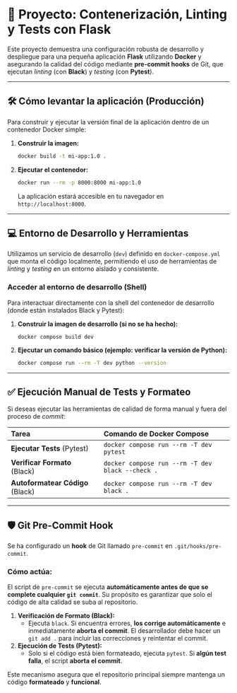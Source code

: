 # 🚀 Proyecto: Contenerización, Linting y Tests con Flask

Este proyecto demuestra una configuración robusta de desarrollo y despliegue para una pequeña aplicación **Flask** utilizando **Docker** y asegurando la calidad del código mediante **pre-commit hooks** de Git, que ejecutan *linting* (con **Black**) y *testing* (con **Pytest**).

---

## 🛠️ Cómo levantar la aplicación (Producción)

Para construir y ejecutar la versión final de la aplicación dentro de un contenedor Docker simple:

1.  **Construir la imagen:**
    ```bash
    docker build -t mi-app:1.0 .
    ```
2.  **Ejecutar el contenedor:**
    ```bash
    docker run --rm -p 8000:8000 mi-app:1.0
    ```
    La aplicación estará accesible en tu navegador en `http://localhost:8000`.

---

## 💻 Entorno de Desarrollo y Herramientas

Utilizamos un servicio de desarrollo (`dev`) definido en `docker-compose.yml` que monta el código localmente, permitiendo el uso de herramientas de *linting* y *testing* en un entorno aislado y consistente.

### Acceder al entorno de desarrollo (Shell)

Para interactuar directamente con la shell del contenedor de desarrollo (donde están instalados Black y Pytest):

1.  **Construir la imagen de desarrollo (si no se ha hecho):**
    ```bash
    docker compose build dev
    ```
2.  **Ejecutar un comando básico (ejemplo: verificar la versión de Python):**
    ```bash
    docker compose run --rm -T dev python --version
    ```

---

## ✅ Ejecución Manual de Tests y Formateo

Si deseas ejecutar las herramientas de calidad de forma manual y fuera del proceso de *commit*:

| Tarea | Comando de Docker Compose |
| :--- | :--- |
| **Ejecutar Tests** (Pytest) | `docker compose run --rm -T dev pytest` |
| **Verificar Formato** (Black) | `docker compose run --rm -T dev black --check .` |
| **Autoformatear Código** (Black) | `docker compose run --rm -T dev black .` |

---

## 🛡️ Git Pre-Commit Hook

Se ha configurado un **hook** de Git llamado `pre-commit` en `.git/hooks/pre-commit`.

### Cómo actúa:

El script de `pre-commit` se ejecuta **automáticamente antes de que se complete cualquier `git commit`**. Su propósito es garantizar que solo el código de alta calidad se suba al repositorio.

1.  **Verificación de Formato (Black):**
    * Ejecuta `black`. Si encuentra errores, **los corrige automáticamente** e inmediatamente **aborta el commit**. El desarrollador debe hacer un `git add .` para incluir las correcciones y reintentar el commit.
2.  **Ejecución de Tests (Pytest):**
    * Solo si el código está bien formateado, ejecuta `pytest`. Si **algún test falla**, el script **aborta el commit**.

Este mecanismo asegura que el repositorio principal siempre mantenga un código **formateado** y **funcional**.
